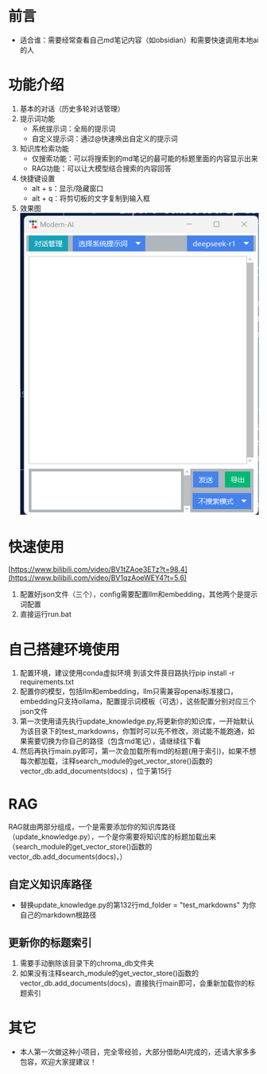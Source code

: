 # 前言
- 适合谁：需要经常查看自己md笔记内容（如obsidian）和需要快速调用本地ai的人
# 功能介绍
1. 基本的对话（历史多轮对话管理）
2. 提示词功能
    - 系统提示词：全局的提示词
    - 自定义提示词：通过@快速唤出自定义的提示词
3. 知识库检索功能
    - 仅搜索功能：可以将搜索到的md笔记的最可能的标题里面的内容显示出来
    - RAG功能：可以让大模型结合搜索的内容回答
4. 快捷键设置
    - alt + s：显示/隐藏窗口
    - alt + q：将剪切板的文字复制到输入框
5. 效果图
![项目截图](image.png)
# 快速使用
[https://www.bilibili.com/video/BV1tZAoe3ETz?t=98.4](https://www.bilibili.com/video/BV1qzAoeWEY4?t=5.6)
1. 配置好json文件（三个），config需要配置llm和embedding，其他两个是提示词配置
2. 直接运行run.bat
# 自己搭建环境使用
1. 配置环境，建议使用conda虚拟环境 到该文件茛目路执行pip install -r requirements.txt
2. 配置你的模型，包括llm和embedding，llm只需兼容openai标准接口，embedding只支持ollama，配置提示词模板（可选），这些配置分别对应三个json文件
3. 第一次使用请先执行update_knowledge.py,将更新你的知识库，一开始默认为该目录下的test_markdowns，你暂时可以先不修改，测试能不能跑通，如果需要切换为你自己的路径（包含md笔记），请继续往下看
4. 然后再执行main.py即可，第一次会加载所有md的标题(用于索引)，如果不想每次都加载，注释search_module的get_vector_store()函数的vector_db.add_documents(docs) ，位于第15行

# RAG
RAG就由两部分组成，一个是需要添加你的知识库路径（update_knowledge.py），一个是你需要将知识库的标题加载出来（search_module的get_vector_store()函数的vector_db.add_documents(docs)，）
## 自定义知识库路径
- 替换update_knowledge.py的第132行md_folder = "test_markdowns" 为你自己的markdown根路径

## 更新你的标题索引
1. 需要手动删除该目录下的chroma_db文件夹
2. 如果没有注释search_module的get_vector_store()函数的vector_db.add_documents(docs)，直接执行main即可，会重新加载你的标题索引


# 其它
- 本人第一次做这种小项目，完全零经验，大部分借助AI完成的，还请大家多多包容，欢迎大家提建议！
